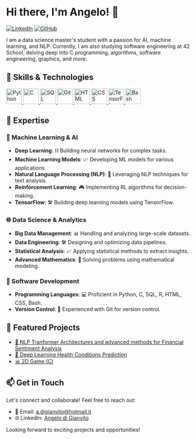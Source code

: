 # Hi there, I'm Angelo! 👋

[![LinkedIn](https://img.shields.io/badge/-LinkedIn-000?style=flat&logo=LinkedIn)](https://www.linkedin.com/in/angelo-d-157381105/)
[![GitHub](https://img.shields.io/badge/-GitHub-000?style=flat&logo=GitHub)](https://github.com/adgianv)

I am a data science master's student with a passion for AI, machine learning, and NLP. Currently, I am also studying software engineering at 42 School, delving deep into C programming, algorithms, software engineering, graphics, and more.


## 🚀 Skills & Technologies

<a href="https://www.python.org/" target="_blank"> <img src="https://raw.githubusercontent.com/rahul-jha98/github_readme_icons/main/language_and_tools/square/python/python.svg" alt="Python" height="42px"/> </a>
<a href="https://devdocs.io/c/" target="_blank"> <img src="https://raw.githubusercontent.com/rahul-jha98/github_readme_icons/main/language_and_tools/square/c/c.svg" alt="C" height="42px"/> </a>
<a href="https://www.mysql.com/" target="_blank"> <img src="https://img.icons8.com/color/48/000000/mysql.png" alt="SQL" height="42px"/> </a>
<a href="https://git-scm.com/" target="_blank"> <img src="https://img.icons8.com/color/48/000000/git.png" alt="Git" height="42px"/> </a>
<a href="https://developer.mozilla.org/en-US/docs/Web/HTML" target="_blank"> <img src="https://raw.githubusercontent.com/rahul-jha98/github_readme_icons/main/language_and_tools/square/html/html.svg" alt="HTML" height="42px"/> </a>
<a href="https://developer.mozilla.org/en-US/docs/Web/CSS" target="_blank"> <img src="https://raw.githubusercontent.com/rahul-jha98/github_readme_icons/main/language_and_tools/square/css/css.svg" alt="CSS" height="42px"/> </a>
<a href="https://www.tensorflow.org/" target="_blank"> <img src="https://raw.githubusercontent.com/rahul-jha98/github_readme_icons/main/language_and_tools/square/tensorflow/tensorflow.svg" alt="TensorFlow" height="42px"/> </a>
<a href="https://www.gnu.org/software/bash/" target="_blank"> <img src="https://raw.githubusercontent.com/rahul-jha98/github_readme_icons/main/language_and_tools/square/bash/bash.svg" alt="Bash" height="42px"/> </a>

## 🧠 Expertise

### 🤖 Machine Learning & AI
- **Deep Learning**: ⛓️ Building neural networks for complex tasks.
- **Machine Learning Models**: 📈 Developing ML models for various applications.
- **Natural Language Processing (NLP)**: 📝 Leveraging NLP techniques for text analysis.
- **Reinforcement Learning**: 🎮 Implementing RL algorithms for decision-making.
- **TensorFlow**: 🛠️ Building deep learning models using TensorFlow.

### 🌐 Data Science & Analytics
- **Big Data Management**: 📊 Handling and analyzing large-scale datasets.
- **Data Engineering**: 🛠️ Designing and optimizing data pipelines.
- **Statistical Analysis**: 📈 Applying statistical methods to extract insights.
- **Advanced Mathematics**: 🧮 Solving problems using mathematical modeling.

### 🚀 Software Development
- **Programming Languages**: 💻 Proficient in Python, C, SQL, R, HTML, CSS, Bash.
- **Version Control**: 📜 Experienced with Git for version control.


## 🌟 Featured Projects

- [🤖 NLP Tranformer Architectures and advanced methods for Financial Sentiment Analysis](https://github.com/adgianv/NLP-Transformer_architectures-Financial_Sentiment_Analysis_Twitter)
- [🧠 Deep Learning Health Conditions Prediction](https://github.com/adgianv/DeepLearning-MLP_Patients_Health_Predictions)
- [📊 2D Game (C)](https://github.com/adgianv/2D_Game-PacMan)

## 📫 Get in Touch

Let's connect and collaborate! Feel free to reach out:

- 📧 Email: a.digianvito@hotmail.it
- 🌐 LinkedIn: [Angelo di Gianvito](https://www.linkedin.com/in/angelo-d-157381105/)

Looking forward to exciting projects and opportunities!
